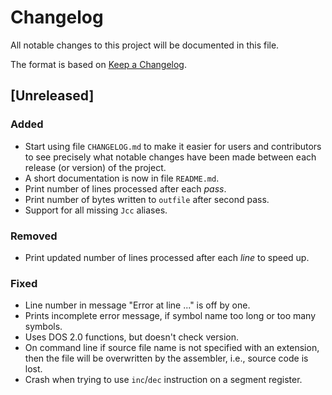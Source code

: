 # Changelog
All notable changes to this project will be documented in this file.

The format is based on [Keep a Changelog](https://keepachangelog.com/en/1.0.0/).

## [Unreleased]
### Added
- Start using file `CHANGELOG.md` to make it easier for users and contributors
  to see precisely what notable changes have been made between each release (or
  version) of the project.
- A short documentation is now in file `README.md`.
- Print number of lines processed after each *pass*.
- Print number of bytes written to `outfile` after second pass.
- Support for all missing `Jcc` aliases.

### Removed
- Print updated number of lines processed after each *line* to speed up.

### Fixed
- Line number in message "Error at line ..." is off by one.
- Prints incomplete error message, if symbol name too long or too many symbols.
- Uses DOS 2.0 functions, but doesn't check version.
- On command line if source file name is not specified with an extension, then
  the file will be overwritten by the assembler, i.e., source code is lost.
- Crash when trying to use `inc`/`dec` instruction on a segment register.

